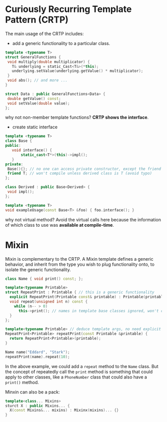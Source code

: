 # Curiously Recurring Template Pattern (CRTP)

The main usage of the CRTP includes:

- add a generic functionality to a particular class.

 ```c++
template <typename T>
struct GeneralFunctions {
  void multiply(double multiplicator) {
    T& underlying = static_Cast<T&>(*this);
    underlying.setValue(underlying.getValue() * multiplicator);
  }
  void abs(); // and more ...
}
 
struct Data : public GeneralFunctions<Data> {
  double getValue() const;
  void setValue(double value);
};
 ```

 why not non-member template functions? **CRTP shows the interface**.

- create static interface

 ```c++
template <typename T>
class Base {
public:
	void interface() {
		static_cast<T*>(this)->impl();
	}
private:
  Base(){}; // no one can access private constructor, except the friend classes - T
  friend T; // won't compile unless derived class is T (avoid typo)
};
 
class Derived : public Base<Derived> {
  void impl();
};
 
template <typename T>
void exampleUsage(const Base<T> &foo) { foo.interface(); }
 ```

 why not virtual method? Avoid the virtual calls here because the information of which class to use was **available at compile-time**. 



# Mixin

 Mixin is complementary to the CRTP. A Mixin template defines a generic behavior, and inherit from the type you wish to plug functionality onto, to isolate the generic functionality.

```c++
class Name { void print() const; };

template<typename Printable>
struct RepeatPrint : Printable { // this is a generic functionality
  explicit RepeatPrint(Printable const& printable) : Printable(printable) {}
  void repeat(unsigned int n) const {
    while (n-- > 0)
      this->print(); // names in template base classes ignored, won't compile w/o "this"
  }
};

template<typename Printable> // deduce template args, no need explicit specify
RepeatPrint<Printable> repeatPrint(const Printable &printable) {
  return RepeatPrint<Printable>(printable);
}

Name name("Eddard", "Stark");
repeatPrint(name).repeat(10);
```

In the above example, we could add a `repeat` method to the `Name` class. But the concept of repeatedly call the `print` method is something that could apply to other classes, like a `PhoneNumber` class that could also have a `print()` method.

Minxin can also be a pack:

```c++
template<class... Mixins>
sturct X : public Mixins... {
  X(const Mixins&... mixins) : Mixinx(mixins)... {}
}
```



